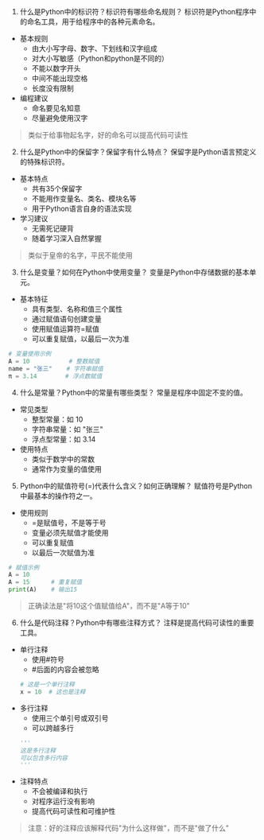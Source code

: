 1. 什么是Python中的标识符？标识符有哪些命名规则？
标识符是Python程序中的命名工具，用于给程序中的各种元素命名。
- 基本规则
    - 由大小写字母、数字、下划线和汉字组成
    - 对大小写敏感（Python和python是不同的）
    - 不能以数字开头
    - 中间不能出现空格
    - 长度没有限制
- 编程建议
    - 命名要见名知意
    - 尽量避免使用汉字

> 类似于给事物起名字，好的命名可以提高代码可读性

2. 什么是Python中的保留字？保留字有什么特点？
保留字是Python语言预定义的特殊标识符。
- 基本特点
    - 共有35个保留字
    - 不能用作变量名、类名、模块名等
    - 用于Python语言自身的语法实现
- 学习建议
    - 无需死记硬背
    - 随着学习深入自然掌握

> 类似于皇帝的名字，平民不能使用

3. 什么是变量？如何在Python中使用变量？
变量是Python中存储数据的基本单元。
- 基本特征
    - 具有类型、名称和值三个属性
    - 通过赋值语句创建变量
    - 使用赋值运算符=赋值
    - 可以重复赋值，以最后一次为准

```python
# 变量使用示例
A = 10           # 整数赋值
name = "张三"    # 字符串赋值
π = 3.14        # 浮点数赋值
```

4. 什么是常量？Python中的常量有哪些类型？
常量是程序中固定不变的值。
- 常见类型
    - 整型常量：如 10
    - 字符串常量：如 "张三"
    - 浮点型常量：如 3.14
- 使用特点
    - 类似于数学中的常数
    - 通常作为变量的值使用

5. Python中的赋值符号(=)代表什么含义？如何正确理解？
赋值符号是Python中最基本的操作符之一。
- 使用规则
    - =是赋值号，不是等于号
    - 变量必须先赋值才能使用
    - 可以重复赋值
    - 以最后一次赋值为准

```python
# 赋值示例
A = 10
A = 15      # 重复赋值
print(A)    # 输出15
```

> 正确读法是"将10这个值赋值给A"，而不是"A等于10"

6. 什么是代码注释？Python中有哪些注释方式？
注释是提高代码可读性的重要工具。
- 单行注释
    - 使用#符号
    - #后面的内容会被忽略
    ```python
    # 这是一个单行注释
    x = 10  # 这也是注释
    ```
- 多行注释
    - 使用三个单引号或双引号
    - 可以跨越多行
    ```python
    '''
    这是多行注释
    可以包含多行内容
    '''
    ```
- 注释特点
    - 不会被编译和执行
    - 对程序运行没有影响
    - 提高代码可读性和可维护性

> 注意：好的注释应该解释代码"为什么这样做"，而不是"做了什么"